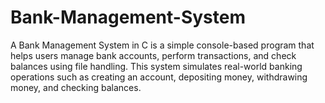 # Bank-Management-System
 A Bank Management System in C is a simple console-based program that helps users manage bank accounts, perform transactions, and check balances using file handling. This system simulates real-world banking operations such as creating an account, depositing money, withdrawing money, and checking balances.
